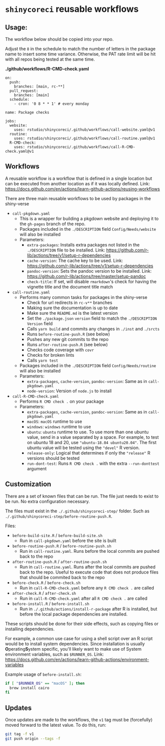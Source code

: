 # `shinycoreci` reusable workflows

## Usage:

The workflow below should be copied into your repo.

Adjust the `8` in the schedule to match the number of letters in the package name to insert some time variance. Otherwise, the PAT rate limit will be hit with all repos being tested at the same time.

**./github/workflows/R-CMD-check.yaml**
```
on:
  push:
    branches: [main, rc-**]
  pull_request:
    branches: [main]
  schedule:
    - cron: '0 8 * * 1' # every monday

name: Package checks

jobs:
  website:
    uses: rstudio/shinycoreci/.github/workflows/call-website.yaml@v1
  routine:
    uses: rstudio/shinycoreci/.github/workflows/call-routine.yaml@v1
  R-CMD-check:
    uses: rstudio/shinycoreci/.github/workflows/call-R-CMD-check.yaml@v1
```

## Workflows

A reusable workflow is a workflow that is defined in a single location but can be executed from another location as if it was locally defined. Link: https://docs.github.com/en/actions/learn-github-actions/reusing-workflows

There are three main reusable workflows to be used by packages in the shiny-verse

* `call-pkgdown.yaml`
  * This is a wrapper for building a pkgdown website and deploying it to the `gh-pages` branch of the repo.
  * Packages included in the `./DESCRIPTION` field `Config/Needs/website` will also be installed
  * Parameters:
    * `extra-packages`: Installs extra packages not listed in the `./DESCRIPTION` file to be installed. Link: https://github.com/r-lib/actions/tree/v1/setup-r-dependencies
    * `cache-version`: The cache key to be used. Link: https://github.com/r-lib/actions/tree/v1/setup-r-dependencies
    * `pandoc-version`: Sets the pandoc version to be installed. Link: https://github.com/r-lib/actions/tree/master/setup-pandoc
    * `check-title`: If set, will disable `rmarkdown`'s check for having the vignette title and the document title match
* `call-routine.yaml`
  * Performs many common tasks for packages in the shiny-verse
    * Check for url redirects in `rc-v**` branches
    * Making sure the documentation is up to date
    * Make sure the `README.md` is the latest version
    * Set the `./package.json` `version` field to match the `./DESCRIPTION` `Version` field
    * Calls `yarn build` and commits any changes in `./inst` and `./srcts`
    * Runs `before-routine-push.R` (see below)
    * Pushes any new git commits to the repo
    * Runs `after-routine-push.R` (see below)
    * Checks code coverage with `covr`
    * Checks for broken lints
    * Calls `yarn test`
  * Packages included in the `./DESCRIPTION` field `Config/Needs/routine` will also be installed
  * Parameters:
    * `extra-packages`, `cache-version`, `pandoc-version`: Same as in `call-pkgdown.yaml`
    * `node-version`: Version of `node.js` to install
* `call-R-CMD-check.yaml`
  * Performs `R CMD check .` on your package
  * Parameters:
    * `extra-packages`, `cache-version`, `pandoc-version`: Same as in `call-pkgdown.yaml`
    * `macOS`: `macOS` runtime to use
    * `windows`: `windows` runtime to use
    * `ubuntu`: `ubuntu` runtime to use. To use more than one ubuntu value, send in a value separated by a space. For example, to test on ubuntu 18 and 20, use `"ubuntu-18.04 ubuntu20.04"`. The first ubuntu value will be tested using the `"devel"` R version.
    * `release-only`: Logical that determines if only the `"release"` R versions should be tested
    * `run-dont-test`: Runs `R CMD check .` with the extra `--run-donttest` argument

## Customization

There are a set of known files that can be run. The file just needs to exist to be run. No extra configuration necessary.

The files must exist in the `./.github/shinycoreci-step/` folder. Such as `./.github/shinycoreci-step/before-routine-push.R`.

Files:
* `before-build-site.R` / `before-build-site.sh`
  * Run in `call-pkgdown.yaml` before the site is built
* `before-routine-push.R` / `before-routine-push.sh`
  * Run in `call-routine.yaml`. Runs before the local commits are pushed back to the repo
* `after-routine-push.R` / `after-routine-push.sh`
  * Run in `call-routine.yaml`. Runs after the local commits are pushed back to the repo. Useful to execute code that does not produce files that should be commited back to the repo
* `before-check.R` / `before-check.sh`
  * Run in `call-R-CMD-check.yaml` before any `R CMD check .` are called
* `after-check.R` / `after-check.sh`
  * Run in `call-R-CMD-check.yaml` after all `R CMD check .` are called
* `before-install.R` / `before-install.sh`
  * Run in `./.github/actions/install-r-package` after R is installed, but before the local package dependencies are installed.

These scripts should be done for their side effects, such as copying files or installing dependencies.

For example, a common use case for using a shell script over an R script would be to install system dependencies. Since installation is usually **O**perating**S**ystem specific, you'll likely want to make use of System environment variables, such as `$RUNNER_OS`. Link: https://docs.github.com/en/actions/learn-github-actions/environment-variables

Example usage of `before-install.sh`:
``` bash
if [ "$RUNNER_OS" == "macOS" ]; then
  brew install cairo
fi
```


## Updates

Once updates are made to the workflows, the `v1` tag must be (forcefully) moved forward to the latest value. To do this, run:

``` bash
git tag -f v1
git push origin --tags -f
```
